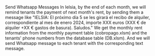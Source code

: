 Send Whatsapp Messages
In Ielsia, by the end of each month, we will remind tenants the payment of next month's rent, by sending them a message like "IELSIA: El próximo día 5 se les girará el recibo de alquiler, correspondiente al mes de enero 2024, importe XXX euros (XXX € de alquiler +XX € gastos de basura). Saludos."
We get the monthly rent information from the monthly payment table (cobropago.xlsm) and the tenants' phone numbers from the database table (DB.xlsm). And we will send Whatsapp message to each tenant with the corresponding text message.
